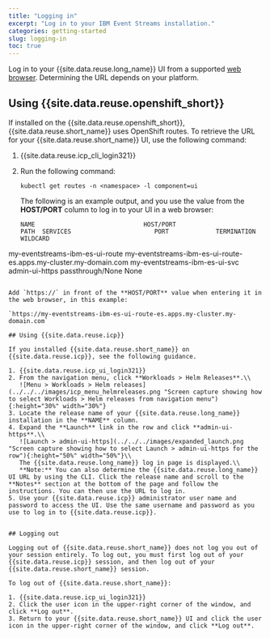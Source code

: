 ```yaml
---
title: "Logging in"
excerpt: "Log in to your IBM Event Streams installation."
categories: getting-started
slug: logging-in
toc: true
---
```


Log in to your {{site.data.reuse.long_name}} UI from a supported [web browser](../../installing/prerequisites/#ibm-event-streams-user-interface). Determining the URL depends on your platform.


## Using {{site.data.reuse.openshift_short}}

If installed on the {{site.data.reuse.openshift_short}}, {{site.data.reuse.short_name}} uses OpenShift routes. To retrieve the URL for your {{site.data.reuse.short_name}} UI, use the following command:

1. {{site.data.reuse.icp_cli_login321}}
2. Run the following command:

   `kubectl get routes -n <namespace> -l component=ui`

   The following is an example output, and you use the value from the **HOST/PORT** column to log in to your UI in a web browser:

   ```
   NAME                              HOST/PORT                                                         PATH  SERVICES                       PORT             TERMINATION        WILDCARD
my-eventstreams-ibm-es-ui-route   my-eventstreams-ibm-es-ui-route-es.apps.my-cluster.my-domain.com        my-eventstreams-ibm-es-ui-svc  admin-ui-https   passthrough/None   None
```

Add `https://` in front of the **HOST/PORT** value when entering it in the web browser, in this example:

`https://my-eventstreams-ibm-es-ui-route-es.apps.my-cluster.my-domain.com`

## Using {{site.data.reuse.icp}}

If you installed {{site.data.reuse.short_name}} on {{site.data.reuse.icp}}, see the following guidance.

1. {{site.data.reuse.icp_ui_login321}}
2. From the navigation menu, click **Workloads > Helm Releases**.\\
   ![Menu > Workloads > Helm releases](../../../images/icp_menu_helmreleases.png "Screen capture showing how to select Workloads > Helm releases from navigation menu"){:height="30%" width="30%"}
3. Locate the release name of your {{site.data.reuse.long_name}} installation in the **NAME** column.
4. Expand the **Launch** link in the row and click **admin-ui-https**.\\
   ![Launch > admin-ui-https](../../../images/expanded_launch.png "Screen capture showing how to select Launch > admin-ui-https for the row"){:height="50%" width="50%"}\\
   The {{site.data.reuse.long_name}} log in page is displayed.\\
   **Note:** You can also determine the {{site.data.reuse.long_name}} UI URL by using the CLI. Click the release name and scroll to the **Notes** section at the bottom of the page and follow the instructions. You can then use the URL to log in.
5. Use your {{site.data.reuse.icp}} administrator user name and password to access the UI. Use the same username and password as you use to log in to {{site.data.reuse.icp}}.


## Logging out

Logging out of {{site.data.reuse.short_name}} does not log you out of your session entirely. To log out, you must first log out of your {{site.data.reuse.icp}} session, and then log out of your {{site.data.reuse.short_name}} session.

To log out of {{site.data.reuse.short_name}}:

1. {{site.data.reuse.icp_ui_login321}}
2. Click the user icon in the upper-right corner of the window, and click **Log out**.
3. Return to your {{site.data.reuse.short_name}} UI and click the user icon in the upper-right corner of the window, and click **Log out**.
